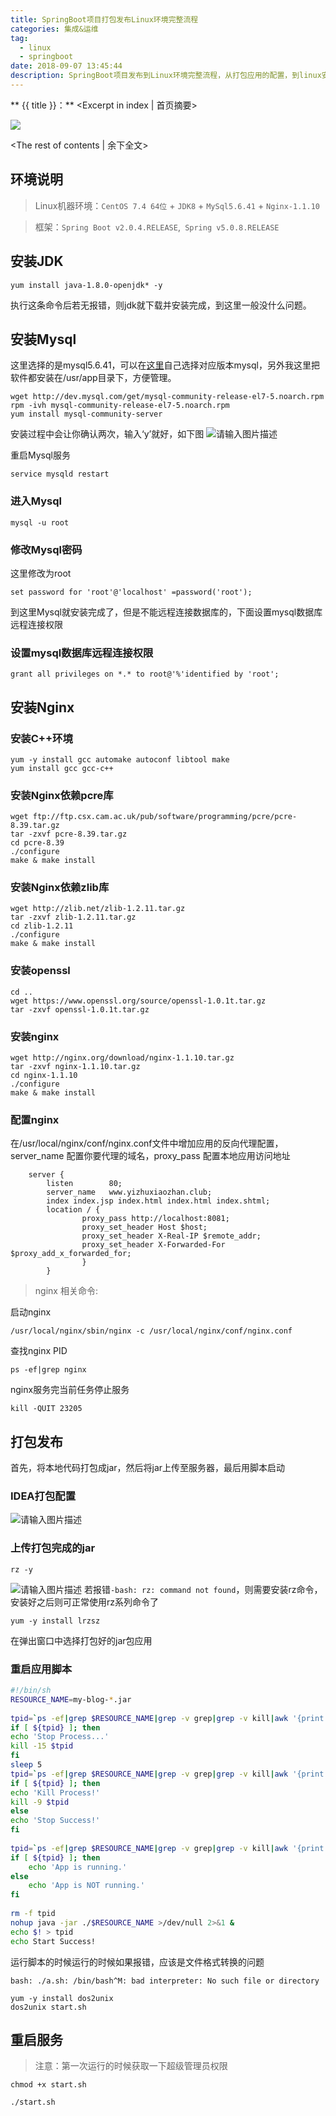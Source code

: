 ```yaml
---
title: SpringBoot项目打包发布Linux环境完整流程
categories: 集成&运维
tag: 
  - linux
  - springboot
date: 2018-09-07 13:45:44
description: SpringBoot项目发布到Linux环境完整流程，从打包应用的配置，到linux安装运行环境及启动脚本。
---
```


** {{ title }}：** <Excerpt in index | 首页摘要>

![](springboot-app-deploy/words11.jpg)

<!-- more -->
<The rest of contents | 余下全文>

## 环境说明

> Linux机器环境：`CentOS 7.4 64位` + `JDK8` + `MySql5.6.41` + `Nginx-1.1.10`

> 框架：`Spring Boot v2.0.4.RELEASE`,` Spring v5.0.8.RELEASE`

## 安装JDK

```
yum install java-1.8.0-openjdk* -y
```
执行这条命令后若无报错，则jdk就下载并安装完成，到这里一般没什么问题。

## 安装Mysql

这里选择的是mysql5.6.41，可以在[这里](https://dev.mysql.com/downloads/repo/yum/)自己选择对应版本mysql，另外我这里把软件都安装在/usr/app目录下，方便管理。
```
wget http://dev.mysql.com/get/mysql-community-release-el7-5.noarch.rpm
rpm -ivh mysql-community-release-el7-5.noarch.rpm
yum install mysql-community-server
```
安装过程中会让你确认两次，输入‘y’就好，如下图
![请输入图片描述](springboot-app-deploy/install-mysql.png)

重启Mysql服务

```
service mysqld restart
```
### 进入Mysql
```
mysql -u root
```
### 修改Mysql密码
这里修改为root
```
set password for 'root'@'localhost' =password('root');
```
到这里Mysql就安装完成了，但是不能远程连接数据库的，下面设置mysql数据库远程连接权限
### 设置mysql数据库远程连接权限
```
grant all privileges on *.* to root@'%'identified by 'root';
```

## 安装Nginx

### 安装C++环境

```
yum -y install gcc automake autoconf libtool make
yum install gcc gcc-c++
```
### 安装Nginx依赖pcre库
```
wget ftp://ftp.csx.cam.ac.uk/pub/software/programming/pcre/pcre-8.39.tar.gz 
tar -zxvf pcre-8.39.tar.gz 
cd pcre-8.39
./configure
make & make install
```
### 安装Nginx依赖zlib库

```
wget http://zlib.net/zlib-1.2.11.tar.gz
tar -zxvf zlib-1.2.11.tar.gz
cd zlib-1.2.11
./configure
make & make install
```
### 安装openssl
```
cd ..
wget https://www.openssl.org/source/openssl-1.0.1t.tar.gz
tar -zxvf openssl-1.0.1t.tar.gz
```
### 安装nginx
```
wget http://nginx.org/download/nginx-1.1.10.tar.gz
tar -zxvf nginx-1.1.10.tar.gz
cd nginx-1.1.10
./configure
make & make install
```
### 配置nginx
在/usr/local/nginx/conf/nginx.conf文件中增加应用的反向代理配置，server_name 配置你要代理的域名，proxy_pass 配置本地应用访问地址
```
    server {
        listen        80;
        server_name   www.yizhuxiaozhan.club;
        index index.jsp index.html index.html index.shtml;
        location / {
                proxy_pass http://localhost:8081;
                proxy_set_header Host $host;
                proxy_set_header X-Real-IP $remote_addr;
                proxy_set_header X-Forwarded-For $proxy_add_x_forwarded_for;
                }
        }
```
> nginx 相关命令:

启动nginx
```
/usr/local/nginx/sbin/nginx -c /usr/local/nginx/conf/nginx.conf
```
查找nginx PID
```
ps -ef|grep nginx
```
nginx服务完当前任务停止服务
```
kill -QUIT 23205
```
## 打包发布
首先，将本地代码打包成jar，然后将jar上传至服务器，最后用脚本启动
### IDEA打包配置
![请输入图片描述](springboot-app-deploy/repackage.png)

### 上传打包完成的jar
```
rz -y
```
![请输入图片描述](springboot-app-deploy/upload-jar.png)
若报错`-bash: rz: command not found`，则需要安装rz命令，安装好之后则可正常使用rz系列命令了

```
yum -y install lrzsz
```
在弹出窗口中选择打包好的jar包应用

### 重启应用脚本
```sh
#!/bin/sh
RESOURCE_NAME=my-blog-*.jar
 
tpid=`ps -ef|grep $RESOURCE_NAME|grep -v grep|grep -v kill|awk '{print $2}'`
if [ ${tpid} ]; then
echo 'Stop Process...'
kill -15 $tpid
fi
sleep 5
tpid=`ps -ef|grep $RESOURCE_NAME|grep -v grep|grep -v kill|awk '{print $2}'`
if [ ${tpid} ]; then
echo 'Kill Process!'
kill -9 $tpid
else
echo 'Stop Success!'
fi
 
tpid=`ps -ef|grep $RESOURCE_NAME|grep -v grep|grep -v kill|awk '{print $2}'`
if [ ${tpid} ]; then
    echo 'App is running.'
else
    echo 'App is NOT running.'
fi
 
rm -f tpid
nohup java -jar ./$RESOURCE_NAME >/dev/null 2>&1 &
echo $! > tpid
echo Start Success!
```
运行脚本的时候运行的时候如果报错，应该是文件格式转换的问题

`bash: ./a.sh: /bin/bash^M: bad interpreter: No such file or directory`
```
yum -y install dos2unix
dos2unix start.sh
```
## 重启服务
> 注意：第一次运行的时候获取一下超级管理员权限
```
chmod +x start.sh
```
```
./start.sh
```

